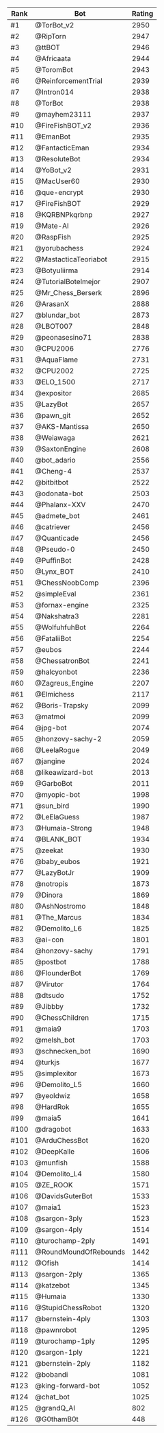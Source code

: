 Rank|Bot|Rating
---|---|---
#1|@TorBot_v2|2950
#2|@RipTorn|2947
#3|@ttBOT|2946
#4|@Africaata|2944
#5|@ToromBot|2943
#6|@ReinforcementTrial|2939
#7|@Intron014|2938
#8|@TorBot|2938
#9|@mayhem23111|2937
#10|@FireFishBOT_v2|2936
#11|@EmanBot|2935
#12|@FantacticEman|2934
#13|@ResoluteBot|2934
#14|@YoBot_v2|2931
#15|@MacUser60|2930
#16|@que-encrypt|2930
#17|@FireFishBOT|2929
#18|@KQRBNPkqrbnp|2927
#19|@Mate-AI|2926
#20|@RaspFish|2925
#21|@yorubachess|2924
#22|@MastacticaTeoriabot|2915
#23|@Botyuliirma|2914
#24|@TutorialBotelmejor|2907
#25|@Mr_Chess_Berserk|2896
#26|@ArasanX|2888
#27|@blundar_bot|2873
#28|@LBOT007|2848
#29|@peonasesino71|2838
#30|@CPU2006|2776
#31|@AquaFlame|2731
#32|@CPU2002|2725
#33|@ELO_1500|2717
#34|@expositor|2685
#35|@LazyBot|2657
#36|@pawn_git|2652
#37|@AKS-Mantissa|2650
#38|@Weiawaga|2621
#39|@SaxtonEngine|2608
#40|@bot_adario|2556
#41|@Cheng-4|2537
#42|@bitbitbot|2522
#43|@odonata-bot|2503
#44|@Phalanx-XXV|2470
#45|@admete_bot|2461
#46|@catriever|2456
#47|@Quanticade|2456
#48|@Pseudo-0|2450
#49|@PuffinBot|2428
#50|@Lynx_BOT|2410
#51|@ChessNoobComp|2396
#52|@simpleEval|2361
#53|@fornax-engine|2325
#54|@Nakshatra3|2281
#55|@WolfuhfuhBot|2264
#56|@FataliiBot|2254
#57|@eubos|2244
#58|@ChessatronBot|2241
#59|@halcyonbot|2236
#60|@Zagreus_Engine|2207
#61|@Elmichess|2117
#62|@Boris-Trapsky|2099
#63|@matmoi|2099
#64|@jpg-bot|2074
#65|@honzovy-sachy-2|2059
#66|@LeelaRogue|2049
#67|@jangine|2024
#68|@likeawizard-bot|2013
#69|@GarboBot|2011
#70|@myopic-bot|1998
#71|@sun_bird|1990
#72|@LeElaGuess|1987
#73|@Humaia-Strong|1948
#74|@BLANK_BOT|1934
#75|@zeekat|1930
#76|@baby_eubos|1921
#77|@LazyBotJr|1909
#78|@notropis|1873
#79|@Dinora|1869
#80|@AshNostromo|1848
#81|@The_Marcus|1834
#82|@Demolito_L6|1825
#83|@ai-con|1801
#84|@honzovy-sachy|1791
#85|@postbot|1788
#86|@FlounderBot|1769
#87|@Virutor|1764
#88|@dtsudo|1752
#89|@Jibbby|1732
#90|@ChessChildren|1715
#91|@maia9|1703
#92|@melsh_bot|1703
#93|@schnecken_bot|1690
#94|@turkjs|1677
#95|@simplexitor|1673
#96|@Demolito_L5|1660
#97|@yeoldwiz|1658
#98|@HardRok|1655
#99|@maia5|1641
#100|@dragobot|1633
#101|@ArduChessBot|1620
#102|@DeepKalle|1606
#103|@munfish|1588
#104|@Demolito_L4|1580
#105|@ZE_ROOK|1571
#106|@DavidsGuterBot|1533
#107|@maia1|1523
#108|@sargon-3ply|1523
#109|@sargon-4ply|1514
#110|@turochamp-2ply|1491
#111|@RoundMoundOfRebounds|1442
#112|@Ofish|1414
#113|@sargon-2ply|1365
#114|@katzebot|1345
#115|@Humaia|1330
#116|@StupidChessRobot|1320
#117|@bernstein-4ply|1303
#118|@pawnrobot|1295
#119|@turochamp-1ply|1295
#120|@sargon-1ply|1221
#121|@bernstein-2ply|1182
#122|@bobandi|1081
#123|@king-forward-bot|1052
#124|@chat_bot|1025
#125|@grandQ_AI|802
#126|@G0thamB0t|448
